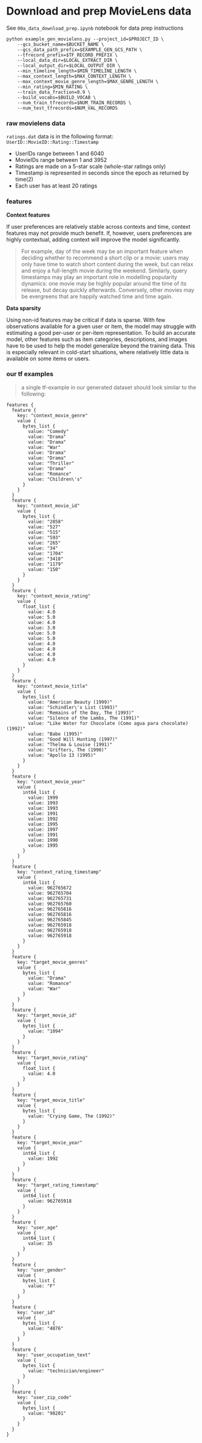 # Download and prep MovieLens data

See `00a_data_download_prep.ipynb` notebook for data prep instructions

```
python example_gen_movielens.py --project_id=$PROJECT_ID \
    --gcs_bucket_name=$BUCKET_NAME \
    --gcs_data_path_prefix=$EXAMPLE_GEN_GCS_PATH \
    --tfrecord_prefix=$TF_RECORD_PREFIX \
    --local_data_dir=$LOCAL_EXTRACT_DIR \
    --local_output_dir=$LOCAL_OUTPUT_DIR \
    --min_timeline_length=$MIN_TIMELINE_LENGTH \
    --max_context_length=$MAX_CONTEXT_LENGTH \
    --max_context_movie_genre_length=$MAX_GENRE_LENGTH \
    --min_rating=$MIN_RATING \
    --train_data_fraction=0.9 \
    --build_vocabs=$BUILD_VOCAB \
    --num_train_tfrecords=$NUM_TRAIN_RECORDS \
    --num_test_tfrecords=$NUM_VAL_RECORDS
```

### raw movielens data

`ratings.dat` data is in the following format: `UserID::MovieID::Rating::Timestamp`

* UserIDs range between 1 and 6040
* MovieIDs range between 1 and 3952
* Ratings are made on a 5-star scale (whole-star ratings only)
* Timestamp is represented in seconds since the epoch as returned by time(2)
* Each user has at least 20 ratings

### features

**Context features**

If user preferences are relatively stable across contexts and time, context features may not provide much benefit. If, however, users preferences are highly contextual, adding context will improve the model significantly. 
> For example, day of the week may be an important feature when deciding whether to recommend a short clip or a movie: users may only have time to watch short content during the week, but can relax and enjoy a full-length movie during the weekend. 
> Similarly, query timestamps may play an important role in modelling popularity dynamics: one movie may be highly popular around the time of its release, but decay quickly afterwards. Conversely, other movies may be evergreens that are happily watched time and time again.

**Data sparsity** 

Using non-id features may be critical if data is sparse. With few observations available for a given user or item, the model may struggle with estimating a good per-user or per-item representation. To build an accurate model, other features such as item categories, descriptions, and images have to be used to help the model generalize beyond the training data. This is especially relevant in cold-start situations, where relatively little data is available on some items or users.

### our tf examples

> a single tf-example in our generated dataset should look similar to the following:

```
features {
  feature {
    key: "context_movie_genre"
    value {
      bytes_list {
        value: "Comedy"
        value: "Drama"
        value: "Drama"
        value: "War"
        value: "Drama"
        value: "Drama"
        value: "Thriller"
        value: "Drama"
        value: "Romance"
        value: "Children\'s"
      }
    }
  }
  feature {
    key: "context_movie_id"
    value {
      bytes_list {
        value: "2858"
        value: "527"
        value: "515"
        value: "593"
        value: "265"
        value: "34"
        value: "1704"
        value: "3418"
        value: "1179"
        value: "150"
      }
    }
  }
  feature {
    key: "context_movie_rating"
    value {
      float_list {
        value: 4.0
        value: 5.0
        value: 4.0
        value: 3.0
        value: 5.0
        value: 5.0
        value: 4.0
        value: 4.0
        value: 4.0
        value: 4.0
      }
    }
  }
  feature {
    key: "context_movie_title"
    value {
      bytes_list {
        value: "American Beauty (1999)"
        value: "Schindler\'s List (1993)"
        value: "Remains of the Day, The (1993)"
        value: "Silence of the Lambs, The (1991)"
        value: "Like Water for Chocolate (Como agua para chocolate) (1992)"
        value: "Babe (1995)"
        value: "Good Will Hunting (1997)"
        value: "Thelma & Louise (1991)"
        value: "Grifters, The (1990)"
        value: "Apollo 13 (1995)"
      }
    }
  }
  feature {
    key: "context_movie_year"
    value {
      int64_list {
        value: 1999
        value: 1993
        value: 1993
        value: 1991
        value: 1992
        value: 1995
        value: 1997
        value: 1991
        value: 1990
        value: 1995
      }
    }
  }
  feature {
    key: "context_rating_timestamp"
    value {
      int64_list {
        value: 962765672
        value: 962765704
        value: 962765731
        value: 962765760
        value: 962765816
        value: 962765816
        value: 962765845
        value: 962765918
        value: 962765918
        value: 962765918
      }
    }
  }
  feature {
    key: "target_movie_genres"
    value {
      bytes_list {
        value: "Drama"
        value: "Romance"
        value: "War"
      }
    }
  }
  feature {
    key: "target_movie_id"
    value {
      bytes_list {
        value: "1094"
      }
    }
  }
  feature {
    key: "target_movie_rating"
    value {
      float_list {
        value: 4.0
      }
    }
  }
  feature {
    key: "target_movie_title"
    value {
      bytes_list {
        value: "Crying Game, The (1992)"
      }
    }
  }
  feature {
    key: "target_movie_year"
    value {
      int64_list {
        value: 1992
      }
    }
  }
  feature {
    key: "target_rating_timestamp"
    value {
      int64_list {
        value: 962765918
      }
    }
  }
  feature {
    key: "user_age"
    value {
      int64_list {
        value: 35
      }
    }
  }
  feature {
    key: "user_gender"
    value {
      bytes_list {
        value: "F"
      }
    }
  }
  feature {
    key: "user_id"
    value {
      bytes_list {
        value: "4876"
      }
    }
  }
  feature {
    key: "user_occupation_text"
    value {
      bytes_list {
        value: "technician/engineer"
      }
    }
  }
  feature {
    key: "user_zip_code"
    value {
      bytes_list {
        value: "98201"
      }
    }
  }
}
```